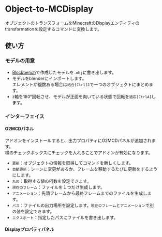 # Object-to-MCDisplay
オブジェクトのトランスフォームをMinecraftのDisplayエンティティのtransformationを設定するコマンドに変換します。
## 使い方
### モデルの用意
+ [Blockbench](https://www.blockbench.net)で作成したモデルを`.obj`に書き出します。
+ モデルをblenderにインポートします。  
  エレメントが複数ある場合は`結合[Ctrl]J`で一つのオブジェクトにまとめます。
+ z軸を180°回転させ、モデルが正面を向いている状態で回転を`適応[CtrlA]`します。

### インターフェイス
#### O2MCDパネル
アドオンをインストールすると、出力プロパティにO2MCDパネルが追加されます。  
  横のチェックボックスにチェックを入れることでアドオンが有効になります。
+ `更新`：オブジェクトの情報を取得してコマンドを新しくします。
+ `自動更新`：シーンに変更があるか、フレームを移動するたびに更新をするようにします。
+ `丸め`：取得する値の桁数を設定できます。
+ `現在のフレーム`：ファイルを１つだけ生成します。
+ `アニメーション`：先頭フレームから最終フレームまでのファイルを生成します。
+ `パス`：ファイルの出力場所を設定します。`現在のフレーム`と`アニメーション`で別の値を設定できます。
+ `エクスポート`：指定したパスにファイルを書き出します。

#### Displayプロパティパネル

